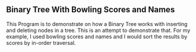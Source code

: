 ## Binary Tree With Bowling Scores and Names
This Program is to demonstrate on how a Binary Tree works with inserting and deleting nodes in a tree. This is an 
attempt to demonstrate that. For my example, I used bowling scores and names and I would sort the results by scores by 
in-order traversal.


